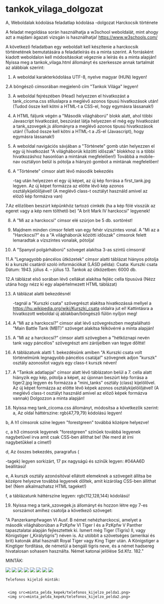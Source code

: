 # tankok_vilaga_dolgozat


A, Weboldalak kódolása feladatlap kódolása -dolgozat
Harckocsik története

A feladat megoldása során használhatja a w3school weboldalát, mint ahogy azt a majdani ágazati vizsgán is használhatja!
https://www.w3schools.com/

A következő feladatban egy weboldalt kell készítenie a harckocsik történetének bemutatására a feladatleírás és a minta szerint. A forrásként kiadott weboldalon kell módositásokat végeznie a leírás és a minta alapján! Nyissa meg a tankok_vilaga.html állományt és szerkessze annak tartalmát az alábbiak szerint:

  1. A weboldal karakterkódolása UTF-8, nyelve magyar (HUN) legyen! 
  
  2.A böngésző címsorában megjelenő cím "Tankok Világa" legyen!
  
  3.  A weboldal fejrészében (Head) helyezzen el hivatkozást a tank_cicoma.css stíluslapra a meglévő azonos tipusú hivatkozások után! (Tudod össze kell kötni a HTML-t a CSS-el, hogy egymásra lássanak!)
  
 4. A HTML fáljunk végén a "Második világháború" blokk alatt, ahol többi Javascript hivatkozást, beszúrást látja helyezzen el még egy hivatkozást a tank_szovegek.js állományra a meglévő azonos tipusú hivatkozások után! (Tudod össze kell kötni a HTML-t a JS-el (Javascript), hogy egymásra lássanak!)
 
 5. A weboldal navigációs sávjában a "Története" gomb után helyezzen el egy új hivatkozást "A világháborúk közötti időszak" blokkhoz is a többi hivatkozáshoz hasonlóan a mintának megfelelően!) Továbbá a mobile-nav osztályon belül is pótolja a hiányzó gombot a mintának megfelelően! 
 
 6. A "Története" cimsor alatt lévő második bekezdés <p> -tag után helyezzen el egy új képet, az új kép forrása a first_tank.jpg legyen. Az új képet formázza az elötte lévő kép azonos osztálykijelölőjével! (A meglévő class-t osztályt használd amivel az elöző kép formázva van) 
 

 7.Az előzőben beszúrt képünkhöz tartozó cimkék (ha a kép fölé visszük az egeret vagy a kép nem tölthető be) "A brit Mark IV harckocsi" legyenek! 
 
 8. A "Mi az a harckocsi" cimsor elé szúrjon be 5 db. sortörést!
 
 9. Majdnem minden cimsor felett van egy fehér vízszintes vonal. A "Mi az a "Harckocsi?" és a "A világháborúk közötti időszak" cimsorok felett lemaradtak a vízszintes vonalak, pótolja! 
 
 10. A "Spanyol polgárháború" szöveget alakítsa 3-as szintű címsorrá! 
 
 11.A "Legnagyobb páncélos ütközetek" címsor alatti táblázat hiányos pótolja ki a kurszki csatáról szoló információkat (LÁSD példa): Csata: Kurszki csata Dátum: 1943. július 4. – július 13.
 Tankok az ütközetben: 6000 db.
 
 12.A táblázat első sorában lévő cellákat alakítsa fejléc cella típusúvá (Nézz utána hogy nézz ki egy alapértelmezett HTML táblázat)
 
 13. A táblázat alatti bekezdésnél <p> -tagnál a "Kurszki csata" szövegrészt alakítsa hivatkozássá mellyel a https://hu.wikipedia.org/wiki/Kurszki_csata oldalra jut el! Kattintásra a hivatkozott weboldal új ablakban/böngésző fülön nyíljon meg!
 
14. A "Mi az a harckocsi?" cimsor alat lévő szövegrészben megtalálható "Main Battle Tank (MBT)" szöveget alakítsa félkövérré a minta alapján!

15. A "Mi az a harckocsi?" cimsor alatti szövegben a "hétköznapi nevén tank vagy páncélos" szövegrészt ami zárójelben van tegye dőltté!

16. A táblázatunk alatti 1. bekezdésünk amiben "A Kurszki csata volt történelmünk legnagyobb páncélos csatája!" szövegnek adjon "kurszk" osztály azonosítot vagyis egy class-t kurszk néven!

 17. A "Tankok adatlapjai" címsor alatt lévő táblázaton belül a 7. cella alatt hiányzik egy kép, pótolja a képet, az újonnan beszúrt kép forrása a tiger2.jpg legyen és formázza a "mini_tanks" osztály (class) kijelölővel. Az új képet formázza az elötte lévő képek azonos osztálykijelölőjével! (A meglévő class-t osztályt használd amivel az elöző képek formázva vannak) Dolgozzon a minta alapján!
 
18. Nyissa meg tank_cicoma.css állományt, módosítsa a következők szerint:
a, Az oldal háttérszine: rgb(47,79,79) kódolású legyen!

b, A h1 címsorok színe legyen "forestgreen" továbbá középre helyezve!

c, a h3 cimsorok legyenek "forestgreen" színűek továbbá legyenek nagybetűvel irva amit csak CSS-ben állithat be! (Ne merd át írni nagybetűkkel a címet!)


d, Az összes bekezdés, paragrafus (<p>-tagek) legyen sorkizárt, 17 px nagyságú és színűk legyen: #04AA6D beállitású!

e, A kurszk osztály azonósítóval ellátott elemeknek a szövegeit állítsa be középre helyezve továbbá legyenek dőltek, amit kizárólag CSS-ben állithat be! (Nem alkalmazhatsz HTML tageket!)

f, a táblázatunk háttérszíne legyen: rgb(112,128,144) kódolású!

 
 19. Nyissa meg a tank_szovegek.js állományt és hozzon létre egy 7-es sorszámot amihez csatolja a következő szöveget:
 
 "A Panzerkampfwagen VI Ausf. B német nehézharckocsi, amelyet a második világháborúban a PzKpfw VI Tiger I és a PzKpfw V Panther tapasztalatai alapján fejlesztettek ki. Ismert még Tiger (Tigris) II, vagy Königstiger („Királytigris”) néven is. Az utóbbit a szövetséges (amerikai és brit) katonák által használt Royal Tiger vagy King Tiger után. A Königstiger a Kingtiger fordítása, de németül a bengáli tigris neve, és a német hadsereg hivatalosan sohasem használta. Német katonai jelölése Sd.Kfz. 182."
 
 
  MINTÁK:
  
 <img src=minta_pelda_kepek/pelda1.png>
   <img src=minta_pelda_kepek/pelda2.png>
   <img src=minta_pelda_kepek/pelda3.png>
   <img src=minta_pelda_kepek/pelda4.png>
   <img src=minta_pelda_kepek/pelda5.png>
   <img src=minta_pelda_kepek/pelda6.png>
   <img src=minta_pelda_kepek/pelda7.png>
    <img src=minta_pelda_kepek/pelda8.png>
    
    Telefonos kijelző minták:
    
    
     <img src=minta_pelda_kepek/telefonos_kijelzo_pelda1.png>
     <img src=minta_pelda_kepek/telefonos_kijelzo_pelda2.png>
 
 
 
 
